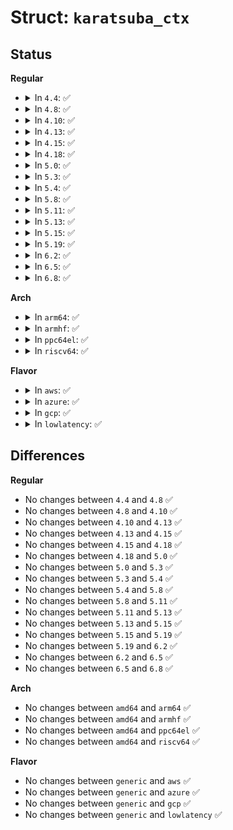 # Struct: <code>karatsuba_ctx</code>

## Status
<b>Regular</b>
<ul>
<li>
<details>
<summary>In <code>4.4</code>: ✅</summary>

```c
struct karatsuba_ctx {
    struct karatsuba_ctx *next;
    mpi_ptr_t tspace;
    mpi_size_t tspace_size;
    mpi_ptr_t tp;
    mpi_size_t tp_size;
};
```
</details>
</li>
<li>
<details>
<summary>In <code>4.8</code>: ✅</summary>

```c
struct karatsuba_ctx {
    struct karatsuba_ctx *next;
    mpi_ptr_t tspace;
    mpi_size_t tspace_size;
    mpi_ptr_t tp;
    mpi_size_t tp_size;
};
```
</details>
</li>
<li>
<details>
<summary>In <code>4.10</code>: ✅</summary>

```c
struct karatsuba_ctx {
    struct karatsuba_ctx *next;
    mpi_ptr_t tspace;
    mpi_size_t tspace_size;
    mpi_ptr_t tp;
    mpi_size_t tp_size;
};
```
</details>
</li>
<li>
<details>
<summary>In <code>4.13</code>: ✅</summary>

```c
struct karatsuba_ctx {
    struct karatsuba_ctx *next;
    mpi_ptr_t tspace;
    mpi_size_t tspace_size;
    mpi_ptr_t tp;
    mpi_size_t tp_size;
};
```
</details>
</li>
<li>
<details>
<summary>In <code>4.15</code>: ✅</summary>

```c
struct karatsuba_ctx {
    struct karatsuba_ctx *next;
    mpi_ptr_t tspace;
    mpi_size_t tspace_size;
    mpi_ptr_t tp;
    mpi_size_t tp_size;
};
```
</details>
</li>
<li>
<details>
<summary>In <code>4.18</code>: ✅</summary>

```c
struct karatsuba_ctx {
    struct karatsuba_ctx *next;
    mpi_ptr_t tspace;
    mpi_size_t tspace_size;
    mpi_ptr_t tp;
    mpi_size_t tp_size;
};
```
</details>
</li>
<li>
<details>
<summary>In <code>5.0</code>: ✅</summary>

```c
struct karatsuba_ctx {
    struct karatsuba_ctx *next;
    mpi_ptr_t tspace;
    mpi_size_t tspace_size;
    mpi_ptr_t tp;
    mpi_size_t tp_size;
};
```
</details>
</li>
<li>
<details>
<summary>In <code>5.3</code>: ✅</summary>

```c
struct karatsuba_ctx {
    struct karatsuba_ctx *next;
    mpi_ptr_t tspace;
    mpi_size_t tspace_size;
    mpi_ptr_t tp;
    mpi_size_t tp_size;
};
```
</details>
</li>
<li>
<details>
<summary>In <code>5.4</code>: ✅</summary>

```c
struct karatsuba_ctx {
    struct karatsuba_ctx *next;
    mpi_ptr_t tspace;
    mpi_size_t tspace_size;
    mpi_ptr_t tp;
    mpi_size_t tp_size;
};
```
</details>
</li>
<li>
<details>
<summary>In <code>5.8</code>: ✅</summary>

```c
struct karatsuba_ctx {
    struct karatsuba_ctx *next;
    mpi_ptr_t tspace;
    mpi_size_t tspace_size;
    mpi_ptr_t tp;
    mpi_size_t tp_size;
};
```
</details>
</li>
<li>
<details>
<summary>In <code>5.11</code>: ✅</summary>

```c
struct karatsuba_ctx {
    struct karatsuba_ctx *next;
    mpi_ptr_t tspace;
    mpi_size_t tspace_size;
    mpi_ptr_t tp;
    mpi_size_t tp_size;
};
```
</details>
</li>
<li>
<details>
<summary>In <code>5.13</code>: ✅</summary>

```c
struct karatsuba_ctx {
    struct karatsuba_ctx *next;
    mpi_ptr_t tspace;
    mpi_size_t tspace_size;
    mpi_ptr_t tp;
    mpi_size_t tp_size;
};
```
</details>
</li>
<li>
<details>
<summary>In <code>5.15</code>: ✅</summary>

```c
struct karatsuba_ctx {
    struct karatsuba_ctx *next;
    mpi_ptr_t tspace;
    mpi_size_t tspace_size;
    mpi_ptr_t tp;
    mpi_size_t tp_size;
};
```
</details>
</li>
<li>
<details>
<summary>In <code>5.19</code>: ✅</summary>

```c
struct karatsuba_ctx {
    struct karatsuba_ctx *next;
    mpi_ptr_t tspace;
    mpi_size_t tspace_size;
    mpi_ptr_t tp;
    mpi_size_t tp_size;
};
```
</details>
</li>
<li>
<details>
<summary>In <code>6.2</code>: ✅</summary>

```c
struct karatsuba_ctx {
    struct karatsuba_ctx *next;
    mpi_ptr_t tspace;
    mpi_size_t tspace_size;
    mpi_ptr_t tp;
    mpi_size_t tp_size;
};
```
</details>
</li>
<li>
<details>
<summary>In <code>6.5</code>: ✅</summary>

```c
struct karatsuba_ctx {
    struct karatsuba_ctx *next;
    mpi_ptr_t tspace;
    mpi_size_t tspace_size;
    mpi_ptr_t tp;
    mpi_size_t tp_size;
};
```
</details>
</li>
<li>
<details>
<summary>In <code>6.8</code>: ✅</summary>

```c
struct karatsuba_ctx {
    struct karatsuba_ctx *next;
    mpi_ptr_t tspace;
    mpi_size_t tspace_size;
    mpi_ptr_t tp;
    mpi_size_t tp_size;
};
```
</details>
</li>
</ul>
<b>Arch</b>
<ul>
<li>
<details>
<summary>In <code>arm64</code>: ✅</summary>

```c
struct karatsuba_ctx {
    struct karatsuba_ctx *next;
    mpi_ptr_t tspace;
    mpi_size_t tspace_size;
    mpi_ptr_t tp;
    mpi_size_t tp_size;
};
```
</details>
</li>
<li>
<details>
<summary>In <code>armhf</code>: ✅</summary>

```c
struct karatsuba_ctx {
    struct karatsuba_ctx *next;
    mpi_ptr_t tspace;
    mpi_size_t tspace_size;
    mpi_ptr_t tp;
    mpi_size_t tp_size;
};
```
</details>
</li>
<li>
<details>
<summary>In <code>ppc64el</code>: ✅</summary>

```c
struct karatsuba_ctx {
    struct karatsuba_ctx *next;
    mpi_ptr_t tspace;
    mpi_size_t tspace_size;
    mpi_ptr_t tp;
    mpi_size_t tp_size;
};
```
</details>
</li>
<li>
<details>
<summary>In <code>riscv64</code>: ✅</summary>

```c
struct karatsuba_ctx {
    struct karatsuba_ctx *next;
    mpi_ptr_t tspace;
    mpi_size_t tspace_size;
    mpi_ptr_t tp;
    mpi_size_t tp_size;
};
```
</details>
</li>
</ul>
<b>Flavor</b>
<ul>
<li>
<details>
<summary>In <code>aws</code>: ✅</summary>

```c
struct karatsuba_ctx {
    struct karatsuba_ctx *next;
    mpi_ptr_t tspace;
    mpi_size_t tspace_size;
    mpi_ptr_t tp;
    mpi_size_t tp_size;
};
```
</details>
</li>
<li>
<details>
<summary>In <code>azure</code>: ✅</summary>

```c
struct karatsuba_ctx {
    struct karatsuba_ctx *next;
    mpi_ptr_t tspace;
    mpi_size_t tspace_size;
    mpi_ptr_t tp;
    mpi_size_t tp_size;
};
```
</details>
</li>
<li>
<details>
<summary>In <code>gcp</code>: ✅</summary>

```c
struct karatsuba_ctx {
    struct karatsuba_ctx *next;
    mpi_ptr_t tspace;
    mpi_size_t tspace_size;
    mpi_ptr_t tp;
    mpi_size_t tp_size;
};
```
</details>
</li>
<li>
<details>
<summary>In <code>lowlatency</code>: ✅</summary>

```c
struct karatsuba_ctx {
    struct karatsuba_ctx *next;
    mpi_ptr_t tspace;
    mpi_size_t tspace_size;
    mpi_ptr_t tp;
    mpi_size_t tp_size;
};
```
</details>
</li>
</ul>

## Differences
<b>Regular</b>
<ul>
<li>
No changes between <code>4.4</code> and <code>4.8</code> ✅
</li>
<li>
No changes between <code>4.8</code> and <code>4.10</code> ✅
</li>
<li>
No changes between <code>4.10</code> and <code>4.13</code> ✅
</li>
<li>
No changes between <code>4.13</code> and <code>4.15</code> ✅
</li>
<li>
No changes between <code>4.15</code> and <code>4.18</code> ✅
</li>
<li>
No changes between <code>4.18</code> and <code>5.0</code> ✅
</li>
<li>
No changes between <code>5.0</code> and <code>5.3</code> ✅
</li>
<li>
No changes between <code>5.3</code> and <code>5.4</code> ✅
</li>
<li>
No changes between <code>5.4</code> and <code>5.8</code> ✅
</li>
<li>
No changes between <code>5.8</code> and <code>5.11</code> ✅
</li>
<li>
No changes between <code>5.11</code> and <code>5.13</code> ✅
</li>
<li>
No changes between <code>5.13</code> and <code>5.15</code> ✅
</li>
<li>
No changes between <code>5.15</code> and <code>5.19</code> ✅
</li>
<li>
No changes between <code>5.19</code> and <code>6.2</code> ✅
</li>
<li>
No changes between <code>6.2</code> and <code>6.5</code> ✅
</li>
<li>
No changes between <code>6.5</code> and <code>6.8</code> ✅
</li>
</ul>
<b>Arch</b>
<ul>
<li>
No changes between <code>amd64</code> and <code>arm64</code> ✅
</li>
<li>
No changes between <code>amd64</code> and <code>armhf</code> ✅
</li>
<li>
No changes between <code>amd64</code> and <code>ppc64el</code> ✅
</li>
<li>
No changes between <code>amd64</code> and <code>riscv64</code> ✅
</li>
</ul>
<b>Flavor</b>
<ul>
<li>
No changes between <code>generic</code> and <code>aws</code> ✅
</li>
<li>
No changes between <code>generic</code> and <code>azure</code> ✅
</li>
<li>
No changes between <code>generic</code> and <code>gcp</code> ✅
</li>
<li>
No changes between <code>generic</code> and <code>lowlatency</code> ✅
</li>
</ul>
